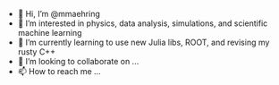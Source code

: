 - 👋 Hi, I’m @mmaehring
- 👀 I’m interested in physics, data analysis, simulations, and scientific machine learning
- 🌱 I’m currently learning to use new Julia libs, ROOT, and revising my rusty C++
- 💞️ I’m looking to collaborate on ...
- 📫 How to reach me ...

<!---
mmaehring/mmaehring is a ✨ special ✨ repository because its `README.md` (this file) appears on your GitHub profile.
You can click the Preview link to take a look at your changes.
--->
